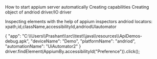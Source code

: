 How to start appium server automatically
Creating capabilities
Creating object of andriod driver/IO driver

Inspecting elements with the help of appium inspectors
andriod locators:
xpath,id,className,accessibilityId,andriodUIautomator

{
  "app": "C:\\\\Users\\\\Prashant\\\\src\\\\test\\\\java\\\\resources\\\\ApiDemos-debug.apk",
  "deviceName": "Demo",
  "platformName": "andriod",
  "automationName": "UiAutomator2"
}
driver.findElement(AppiumBy.accessibilityId("Preference")).click();
